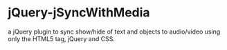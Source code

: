 jQuery-jSyncWithMedia
=====================

a jQuery plugin to sync show/hide of text and objects to audio/video using only the HTML5 tag, jQuery and CSS.